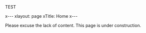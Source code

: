 TEST

x---
xlayout: page
xTitle: Home
x---

Please excuse the lack of content. This page is under construction. 

